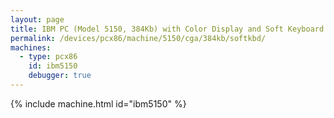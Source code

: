 ```yaml
---
layout: page
title: IBM PC (Model 5150, 384Kb) with Color Display and Soft Keyboard
permalink: /devices/pcx86/machine/5150/cga/384kb/softkbd/
machines:
  - type: pcx86
    id: ibm5150
    debugger: true
---
```


{% include machine.html id="ibm5150" %}
